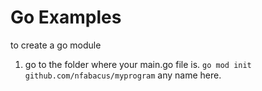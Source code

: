 # Go Examples

to create a go module
1. go to the folder where your main.go file is.
`go mod init github.com/nfabacus/myprogram` any name here.

